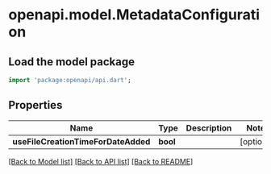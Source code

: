 # openapi.model.MetadataConfiguration

## Load the model package
```dart
import 'package:openapi/api.dart';
```

## Properties
Name | Type | Description | Notes
------------ | ------------- | ------------- | -------------
**useFileCreationTimeForDateAdded** | **bool** |  | [optional] 

[[Back to Model list]](../README.md#documentation-for-models) [[Back to API list]](../README.md#documentation-for-api-endpoints) [[Back to README]](../README.md)


